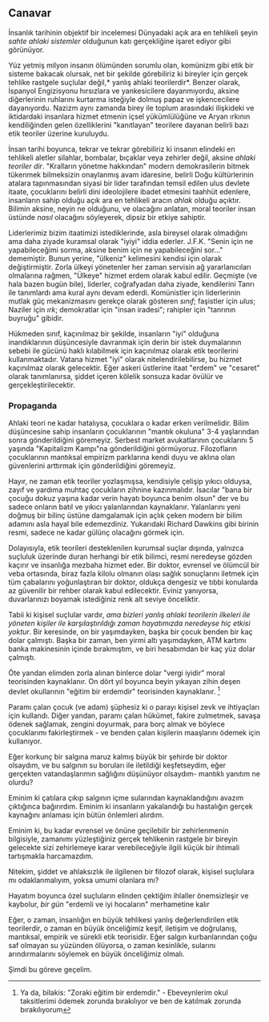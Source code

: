## Canavar

İnsanlık tarihinin objektif bir incelemesi Dünyadaki açık ara en tehlikeli şeyin *sahte ahlaki sistemler* olduğunun katı gerçekliğine işaret ediyor gibi görünüyor.

Yüz yetmiş milyon insanın ölümünden sorumlu olan, komünizm gibi etik bir sisteme bakacak olursak, net bir şekilde görebiliriz ki bireyler için gerçek tehlike rastgele suçlular değil,* yanlış ahlaki teorilerdir*. Benzer olarak, İspanyol Engizisyonu hırsızlara ve yankesicilere dayanmıyordu, aksine diğerlerinin ruhlarını kurtarma isteğiyle dolmuş papaz ve işkencecilere dayanıyordu. Nazizm aynı zamanda birey ile toplum arasındaki ilişkideki ve iktidardaki insanlara hizmet etmenin içsel yükümlülüğüne ve Aryan ırkının kendiliğinden gelen özelliklerini "kanıtlayan" teorilere dayanan belirli bazı etik teoriler üzerine kuruluydu.

İnsan tarihi boyunca, tekrar ve tekrar görebiliriz ki insanın elindeki en tehlikeli aletler silahlar, bombalar, bıçaklar veya zehirler değil, aksine *ahlaki teoriler dir*. "Kralların yönetme hakkından" modern demokrasilerin bitmek tükenmek bilmeksizin onaylanmış avam idaresine, belirli Doğu kültürlerinin atalara tapınmasından siyasi bir lider tarafından temsil edilen ulus devlete itaate, çocuklarını belirli dini ideolojilere ibadet etmesini taahhüt edenlere, insanların sahip olduğu açık ara en tehlikeli aracın *ahlak* olduğu açıktır. Bilimin aksine, neyin ne olduğunu, ve olacağını anlatan, moral teoriler insan üstünde *nasıl* olacağını söyleyerek, dipsiz bir etkiye sahiptir.

Liderlerimiz bizim itaatimizi istediklerinde, asla bireysel olarak olmadığını ama daha ziyade kuramsal olarak "iyiyi" iddia ederler. J.F.K. "Senin için ne yapabileceğimi sorma, aksine benim için ne yapabileceğini sor..." dememiştir. Bunun yerine, "ülkeniz" kelimesini kendisi için olarak değiştirmiştir. Zorla ülkeyi yönetenler her zaman servisin ağ yararlanıcıları olmalarına rağmen, "Ülkeye" hizmet erdem olarak kabul edilir. Geçmişte (ve hala bazen bugün bile), liderler, coğrafyadan daha ziyade, kendilerini Tanrı ile tanımlardı ama kural aynı devam ederdi. Komünistler için liderlerinin mutlak güç mekanizmasını gerekçe olarak gösteren *sınıf*; faşistler için *ulus*; Naziler için *ırk*; demokratlar için "insan iradesi"; rahipler için "tanrının buyruğu" gibidir.

Hükmeden sınıf, kaçınılmaz bir şekilde, insanların "iyi" olduğuna inandıklarının düşüncesiyle davranmak için derin bir istek duymalarının sebebi ile gücünü haklı kılabilmek için kaçınılmaz olarak etik teorilerini kullanmaktadır. Vatana hizmet "iyi" olarak nitelendirilebilirse, bu hizmet kaçınılmaz olarak gelecektir. Eğer askeri üstlerine itaat "erdem" ve "cesaret" olarak tanımlanırsa, şiddet içeren kölelik sonsuza kadar övülür ve gerçekleştirilecektir.

### Propaganda

Ahlaki teori ne kadar hatalıysa, çocuklara o kadar erken verilmelidir. Bilim düşüncesine sahip insanların çocuklarının "mantık okuluna" 3-4 yaşlarından sonra gönderildiğini göremeyiz. Serbest market avukatlarının çocuklarını 5 yaşında "Kapitalizm Kampı"na gönderildiğini görmüyoruz. Filozofların çocuklarının mantıksal empirizm parklarına kendi duyu ve aklına olan güvenlerini arttırmak için gönderildiğini göremeyiz.

Hayır, ne zaman etik teoriler yozlaşmışsa, kendisiyle çelişip yıkıcı olduysa, zayıf ve yardıma muhtaç çocukların zihnine kazınmalıdır. İsacılar "bana bir çocuğu dokuz yaşına kadar verin hayatı boyunca benim olsun" der ve bu sadece onların batıl ve yıkıcı yalanlarından kaynaklanır. Yalanlarını yeni doğmuş bir bilinç üstüne damgalamak için açlık çeken modern bir bilim adamını asla hayal bile edemezdiniz. Yukarıdaki Richard Dawkins gibi birinin resmi, sadece ne kadar gülünç olacağını görmek için.

Dolayısıyla, etik teorileri desteklenilen kurumsal suçlar dışında, yalnızca suçluluk üzerinde duran herhangi bir etik bilimci, resmi neredeyse gözden kaçırır ve insanlığa mezbaha hizmet eder. Bir doktor, evrensel ve ölümcül bir veba ortasında, biraz fazla kilolu olmanın olası sağlık sonuçlarını iletmek için tüm çabalarını yoğunlaştıran bir doktor, oldukça dengesiz ve tıbbi konularda az güvenilir bir rehber olarak kabul edilecektir. Eviniz yanıyorsa, duvarlarınızı boyamak istediğiniz renk alt seviye önceliktir.

Tabii ki kişisel suçlular vardır, *ama bizleri yanlış ahlaki teorilerin ilkeleri ile yöneten kişiler ile karşılaştırıldığı zaman hayatımızda neredeyse hiç etkisi yoktur*. Bir keresinde, on bir yaşımdayken, başka bir çocuk benden bir kaç dolar çalmıştı. Başka bir zaman, ben yirmi altı yaşımdayken, ATM kartımı banka makinesinin içinde bırakmıştım, ve biri hesabımdan bir kaç yüz dolar çalmıştı.

Öte yandan elimden zorla alınan binlerce dolar "vergi iyidir" moral teorisinden kaynaklanır. On dört yıl boyunca beyin yıkayan zihin deşen devlet okullarının "eğitim bir erdemdir" teorisinden kaynaklanır. [^12]

Paramı çalan çocuk (ve adam) şüphesiz ki o parayı kişisel zevk ve ihtiyaçları için kullandı. Diğer yandan, paramı çalan hükümet, fakire zulmetmek, savaşa ödenek sağlamak, zengini doyurmak, para borç almak ve böylece çocuklarımı fakirleştirmek - ve benden çalan kişilerin maaşlarını ödemek için kullanıyor.

Eğer korkunç bir salgına maruz kalmış büyük bir şehirde bir doktor olsaydım, ve bu salgının su boruları ile iletildiği keşfetseydim, eğer gerçekten vatandaşlarımın sağlığını düşünüyor olsaydım- mantıklı yanıtım ne olurdu?

Eminim ki çatılara çıkıp salgının içme sularından kaynaklandığını avazım çıktığınca bağırırdım. Eminim ki insanların yakalandığı bu hastalığın gerçek kaynağını anlaması için bütün önlemleri alırdım.

Eminim ki, bu kadar evrensel ve önüne geçilebilir bir zehirlenmenin bilgisiyle, zamanımı yüzleştiğiniz gerçek tehlikenin rastgele bir bireyin gelecekte sizi zehirlemeye karar verebileceğiyle ilgili küçük bir ihtimali tartışmakla harcamazdım.

Nitekim, şiddet ve ahlaksızlık ile ilgilenen bir filozof olarak, kişisel suçlulara mı odaklanmalıyım, yoksa umumi olanlara mı?

Hayatım boyunca özel suçluların elinden çektiğim ihlaller önemsizleşir ve kaybolur, *bir gün* "erdemli ve iyi hocaların" merhametine kalır

Eğer, o zaman, insanlığın en büyük tehlikesi yanlış değerlendirilen etik teorilerdir, o zaman en büyük önceliğimiz keşif, iletişim ve doğrulanış, mantıksal, empirik ve sürekli etik teorisidir. Eğer salgın kurbanlarından çoğu saf olmayan su yüzünden ölüyorsa, o zaman kesinlikle, sularını arındırmalarını söylemek en büyük önceliğimiz olmalı.

Şimdi bu göreve geçelim.

[^12]: Ya da, bilakis: "Zoraki eğitim bir erdemdir." - Ebeveynlerim okul taksitlerimi ödemek zorunda bırakılıyor ve ben de katılmak zorunda bırakılıyorum
